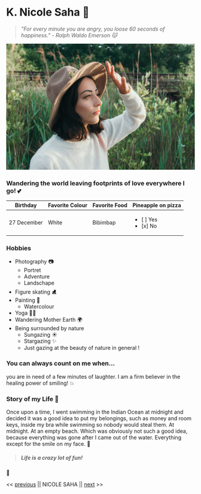 # K. Nicole Saha :ghost:

> _"For every minute you are angry, you loose 60 seconds of happiness." - Ralph Waldo Emerson :kissing_cat:_

![Profile Picture](folaboutme.jpg)

### Wandering the world leaving footprints of love everywhere I go! :two_hearts:

| Birthday    | Favorite Colour | Favorite Food | Pineapple on pizza                       |
| ----------- | --------------- | ------------- | ---------------------------------------- |
| 27 December | White           | Bibimbap      | <ul><li>[ ] Yes</li><li>[x] No</li></ul> |

### Hobbies

- Photography :camera:
  - Portret
  - Adventure
  - Landschape
- Figure skating :ice_skate:
- Painting :art:
  - Watercolour
- Yoga :lotus_position_woman:
- Wandering Mother Earth :earth_africa:
- Being surrounded by nature
  - Sungazing :sunny:
  - Stargazing :sparkles:
  - Just gazing at the beauty of nature in general !

### You can always count on me when...

you are in need of a few minutes of laughter. I am a firm believer in the healing power of smiling! :boom:

### Story of my Life :thought_balloon:

Once upon a time, I went swimming in the Indian Ocean at midnight and decided it was a good idea to put my belongings, such as money and room keys, inside my bra while swimming so nobody would steal them. At midnight. At an empty beach. Which was obviously not such a good idea, because everything was gone after I came out of the water. Everything except for the smile on my face. :eyes:

> ##### **Life is a crazy lot of fun!**

:wave:

<< [previous](https://github.com/miroslavveljanoski/markdown-challenge/blob/master/README.md) || NICOLE SAHA || [next](https://github.com/Ouna-Bilegma/markdown-challenge/blob/master/README.md) >>
